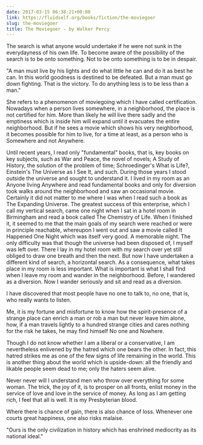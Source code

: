 ```yaml
---
date: 2017-03-15 06:38:21+00:00
link: https://fluidself.org/books/fiction/the-moviegoer
slug: the-moviegoer
title: The Moviegoer - by Walker Percy
---
```


The search is what anyone would undertake if he were not sunk in the everydayness of his own life. To become aware of the possibility of the search is to be onto something. Not to be onto something is to be in despair.

"A man must live by his lights and do what little he can and do it as best he can. In this world goodness is destined to be defeated. But a man must go down fighting. That is the victory. To do anything less is to be less than a man."

She refers to a phenomenon of moviegoing which I have called certification. Nowadays when a person lives somewhere, in a neighborhood, the place is not certified for him. More than likely he will live there sadly and the emptiness which is inside him will expand until it evacuates the entire neighborhood. But if he sees a movie which shows his very neighborhood, it becomes possible for him to live, for a time at least, as a person who is Somewhere and not Anywhere.

Until recent years, I read only "fundamental" books, that is, key books on key subjects, such as War and Peace, the novel of novels; A Study of History, the solution of the problem of time; Schroedinger's What is Life?, Einstein's The Universe as I See It, and such. During those years I stood outside the universe and sought to understand it. I lived in my room as an Anyone living Anywhere and read fundamental books and only for diversion took walks around the neighborhood and saw an occasional movie. Certainly it did not matter to me where I was when I read such a book as The Expanding Universe. The greatest success of this enterprise, which I call my vertical search, came one night when I sat in a hotel room in Birmingham and read a book called The Chemistry of Life. When I finished it, it seemed to me that the main goals of my search were reached or were in principle reachable, whereupon I went out and saw a movie called It Happened One Night which was itself very good. A memorable night. The only difficulty was that though the universe had been disposed of, I myself was left over. There I lay in my hotel room with my search over yet still obliged to draw one breath and then the next. But now I have undertaken a different kind of search, a horizontal search. As a consequence, what takes place in my room is less important. What is important is what I shall find when I leave my room and wander in the neighborhood. Before, I wandered as a diversion. Now I wander seriously and sit and read as a diversion.

I have discovered that most people have no one to talk to, no one, that is, who really wants to listen.

Me, it is my fortune and misfortune to know how the spirit-presence of a strange place can enrich a man or rob a man but never leave him alone, how, if a man travels lightly to a hundred strange cities and cares nothing for the risk he takes, he may find himself No one and Nowhere.

Though I do not know whether I am a liberal or a conservative, I am nevertheless enlivened by the hatred which one bears the other. In fact, this hatred strikes me as one of the few signs of life remaining in the world. This is another thing about the world which is upside-down: all the friendly and likable people seem dead to me; only the haters seem alive.

Never never will I understand men who throw over everything for some woman. The trick, the joy of it, is to prosper on all fronts, enlist money in the service of love and love in the service of money. As long as I am getting rich, I feel that all is well. It is my Presbyterian blood.

Where there is chance of gain, there is also chance of loss. Whenever one courts great happiness, one also risks malaise.

"Ours is the only civilization in history which has enshrined mediocrity as its national ideal."
